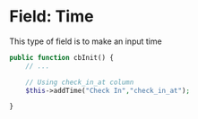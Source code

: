 # Field: Time
This type of field is to make an input time

```php
public function cbInit() {
    // ...

    // Using check_in_at column
    $this->addTime("Check In","check_in_at");

}
```